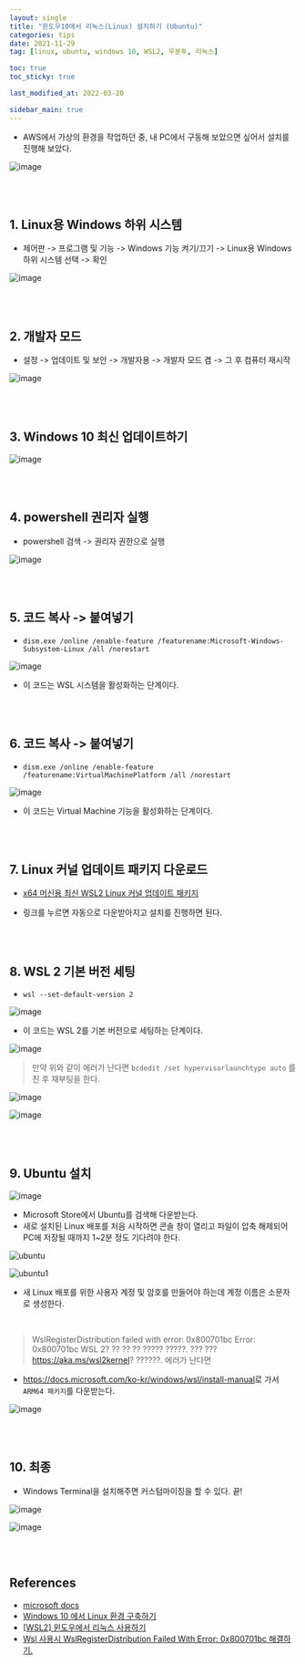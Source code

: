 ```yaml
---
layout: single
title: "윈도우10에서 리눅스(Linux) 설치하기 (Ubuntu)"
categories: tips
date: 2021-11-29
tag: [linux, ubuntu, windows 10, WSL2, 우분투, 리눅스]

toc: true
toc_sticky: true

last_modified_at: 2022-03-20

sidebar_main: true
---
```


- AWS에서 가상의 환경을 작업하던 중, 내 PC에서 구동해 보았으면 싶어서 설치를 진행해 보았다.

![image](https://user-images.githubusercontent.com/78655692/143879564-f6e63337-035a-48a0-aba0-b0c658b3b4de.png)

<br>
<br>

## 1. Linux용 Windows 하위 시스템

- 제어판 -> 프로그램 및 기능 -> Windows 기능 켜기/끄기 -> Linux용 Windows 하위 시스템 선택 -> 확인

![image](https://user-images.githubusercontent.com/78655692/143834886-4aa01b2c-ee7b-459a-98ee-e854b613f165.png)

<br>
<br>

## 2. 개발자 모드

- 설정 -> 업데이트 및 보안 -> 개발자용 -> 개발자 모드 켬 -> 그 후 컴퓨터 재시작

![image](https://user-images.githubusercontent.com/78655692/143835224-183bdc3c-752b-4ecd-8637-a26c01781216.png)

<br>
<br>

## 3. Windows 10 최신 업데이트하기

![image](https://user-images.githubusercontent.com/78655692/143835974-0f398f40-6f89-4138-9a44-5a8e7e6aeb3e.png)

<br>
<br>

## 4. powershell 권리자 실행

- powershell 검색 -> 권리자 권한으로 실행

![image](https://user-images.githubusercontent.com/78655692/143835471-233faab1-2dfd-4ac8-bef7-a65db6ebb1df.png)

<br>
<br>

## 5. 코드 복사 -> 붙여넣기

- `dism.exe /online /enable-feature /featurename:Microsoft-Windows-Subsystem-Linux /all /norestart`

![image](https://user-images.githubusercontent.com/78655692/143835757-843a4d19-048b-428e-be6f-1fedad631cfd.png)

- 이 코드는 WSL 시스템을 활성화하는 단계이다.

<br>
<br>

## 6. 코드 복사 -> 붙여넣기

- `dism.exe /online /enable-feature /featurename:VirtualMachinePlatform /all /norestart`

![image](https://user-images.githubusercontent.com/78655692/143836164-91bd1c3f-db2f-42f9-b9d9-41ba588ed8af.png)

- 이 코드는  Virtual Machine 기능을 활성화하는 단계이다.

<br>
<br>

## 7. Linux 커널 업데이트 패키지 다운로드

- [x64 머신용 최신 WSL2 Linux 커널 업데이트 패키지](https://wslstorestorage.blob.core.windows.net/wslblob/wsl_update_x64.msi)

- 링크를 누르면 자동으로 다운받아지고 설치를 진행하면 된다.

<br>
<br>

## 8. WSL 2 기본 버전 세팅

- `wsl --set-default-version 2`

![image](https://user-images.githubusercontent.com/78655692/143836849-45502496-adf6-4789-a5f2-7fb80dedcb9f.png)

- 이 코드는 WSL 2를 기본 버전으로 세팅하는 단계이다.

![image](https://user-images.githubusercontent.com/78655692/147727659-42d6b5a5-2fc3-44dc-b456-3af71d4f9161.png)

> 만약 위와 같이 에러가 난다면 `bcdedit /set hypervisorlaunchtype auto` 를 친 후 재부팅을 한다.

![image](https://user-images.githubusercontent.com/78655692/147727746-76747974-c31b-4dba-a51d-c9b7c72c016a.png)

![image](https://user-images.githubusercontent.com/78655692/147727905-7ade9059-f871-4c55-b28a-91e936c905ae.png)

<br>
<br>

## 9. Ubuntu 설치

![image](https://user-images.githubusercontent.com/78655692/143836968-6fc9b49c-c69d-450a-8c41-c147c07ad03e.png)

- Microsoft Store에서 Ubuntu를 검색해 다운받는다.
- 새로 설치된 Linux 배포를 처음 시작하면 콘솔 창이 열리고 파일이 압축 해제되어 PC에 저장될 때까지 1~2분 정도 기다려야 한다.

![ubuntu](https://user-images.githubusercontent.com/78655692/143837239-a2336772-fe3d-452f-bb12-57e872cab988.png)

![ubuntu1](https://user-images.githubusercontent.com/78655692/143837290-e5babcfa-6340-491c-88bb-1f46ffeb4fe1.png)

- 새 Linux 배포를 위한 사용자 계정 및 암호를 만들어야 하는데 계정 이름은 소문자로 생성한다.

<br>

> WslRegisterDistribution failed with error: 0x800701bc
> Error: 0x800701bc WSL 2? ?? ?? ?? ????? ?????. ??? ??? https://aka.ms/wsl2kernel? ??????.  에러가 난다면

- <https://docs.microsoft.com/ko-kr/windows/wsl/install-manual>로 가서 `ARM64 패키지`를 다운받는다.

![image](https://user-images.githubusercontent.com/78655692/147728452-718f41fe-0254-4b88-b86a-ccc4b411f4eb.png)

<br>
<br>

## 10. 최종

- Windows Terminal을 설치해주면 커스텀마이징을 할 수 있다. 끝!

![image](https://user-images.githubusercontent.com/78655692/143837531-40e5d018-ccf8-4fa4-b63f-beda5eb4e800.png)

![image](https://user-images.githubusercontent.com/78655692/143837437-b1ceb809-ce61-4d64-9379-b4cd4749759b.png)

<br>
<br>

## References

- [microsoft docs](https://docs.microsoft.com/ko-kr/windows/wsl/install-manual)
- [Windows 10 에서 Linux 환경 구축하기](https://knackin.tistory.com/1)
- [[WSL2] 윈도우에서 리눅스 사용하기](https://blog.naver.com/PostView.naver?blogId=skyshin0304&logNo=222079393598&redirect=Dlog&widgetTypeCall=true&directAccess=false)
- [Wsl 사용시 WslRegisterDistribution Failed With Error: 0x800701bc 해결하기.](https://blog.dalso.org/article/wslregisterdistribution-failed-with-error)










